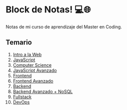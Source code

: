 # Block de Notas! 💻🌐
Notas de mi curso de aprendizaje del Master en Coding.

## Temario

1. [Intro a la Web](https://github.com/PJDev1/mi-block-de-notas/blob/3cc66cc9dc5bcd1de27cb94f0ac00fd24f3f1390/TEMARIO%20/Intro-Web.md)
2. [JavaScript]()
3. [Computer Science]()
4. [JavaScript Avanzado]()
5. [Frontend]()
6. [Frontend Avanzado]()
7. [Backend]()
8. [Backend Avanzado + NoSQL]()
9. [Fullstack]()
10. [DevOps]()

